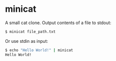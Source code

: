 # minicat

A small cat clone.
Output contents of a file to stdout:
```sh
$ minicat file_path.txt
```

Or use stdin as input:
```sh
$ echo "Hello World!" | minicat
Hello World!
```
